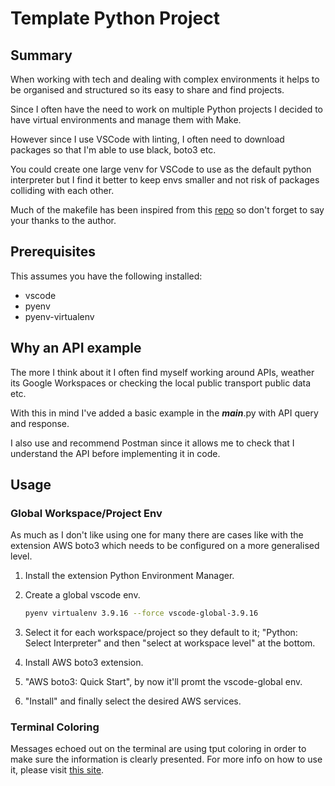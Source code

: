 # Template Python Project

## Summary

When working with tech and dealing with complex environments it helps to be organised and structured so its easy to share and find projects.

Since I often have the need to work on multiple Python projects I decided to have virtual environments and manage them with Make.

However since I use VSCode with linting, I often need to download packages so that I'm able to use black, boto3 etc.

You could create one large venv for VSCode to use as the default python interpreter but I find it better to keep envs smaller and not risk of packages colliding with each other.

Much of the makefile has been inspired from this [repo](https://gist.github.com/genyrosk/2a6e893ee72fa2737a6df243f6520a6d) so don't forget to say your thanks to the author.

## Prerequisites

This assumes you have the following installed:

- vscode
- pyenv
- pyenv-virtualenv

## Why an API example

The more I think about it I often find myself working around APIs, weather its Google Workspaces or checking the local public transport public data etc.

With this in mind I've added a basic example in the **_main_**.py with API query and response.

I also use and recommend Postman since it allows me to check that I understand the API before implementing it in code.

## Usage

### Global Workspace/Project Env

As much as I don't like using one for many there are cases like with the extension AWS boto3 which needs to be configured on a more generalised level.

1. Install the extension Python Environment Manager.

2. Create a global vscode env.

   ```bash
   pyenv virtualenv 3.9.16 --force vscode-global-3.9.16
   ```

3. Select it for each workspace/project so they default to it; "Python: Select Interpreter" and then "select at workspace level" at the bottom.

4. Install AWS boto3 extension.

5. "AWS boto3: Quick Start", by now it'll promt the vscode-global env.

6. "Install" and finally select the desired AWS services.

### Terminal Coloring

Messages echoed out on the terminal are using tput coloring in order to make sure the information is clearly presented. For more info on how to use it, please visit [this site](https://linuxcommand.org/lc3_adv_tput.php).
